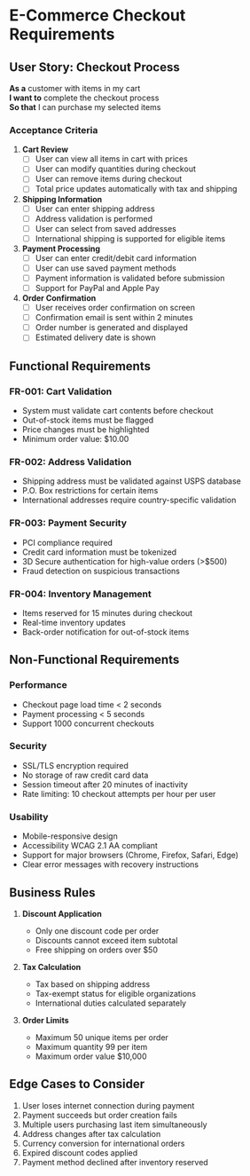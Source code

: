 # E-Commerce Checkout Requirements

## User Story: Checkout Process

**As a** customer with items in my cart  
**I want to** complete the checkout process  
**So that** I can purchase my selected items

### Acceptance Criteria

1. **Cart Review**
   - [ ] User can view all items in cart with prices
   - [ ] User can modify quantities during checkout
   - [ ] User can remove items during checkout
   - [ ] Total price updates automatically with tax and shipping

2. **Shipping Information**
   - [ ] User can enter shipping address
   - [ ] Address validation is performed
   - [ ] User can select from saved addresses
   - [ ] International shipping is supported for eligible items

3. **Payment Processing**
   - [ ] User can enter credit/debit card information
   - [ ] User can use saved payment methods
   - [ ] Payment information is validated before submission
   - [ ] Support for PayPal and Apple Pay

4. **Order Confirmation**
   - [ ] User receives order confirmation on screen
   - [ ] Confirmation email is sent within 2 minutes
   - [ ] Order number is generated and displayed
   - [ ] Estimated delivery date is shown

## Functional Requirements

### FR-001: Cart Validation
- System must validate cart contents before checkout
- Out-of-stock items must be flagged
- Price changes must be highlighted
- Minimum order value: $10.00

### FR-002: Address Validation
- Shipping address must be validated against USPS database
- P.O. Box restrictions for certain items
- International addresses require country-specific validation

### FR-003: Payment Security
- PCI compliance required
- Credit card information must be tokenized
- 3D Secure authentication for high-value orders (>$500)
- Fraud detection on suspicious transactions

### FR-004: Inventory Management
- Items reserved for 15 minutes during checkout
- Real-time inventory updates
- Back-order notification for out-of-stock items

## Non-Functional Requirements

### Performance
- Checkout page load time < 2 seconds
- Payment processing < 5 seconds
- Support 1000 concurrent checkouts

### Security
- SSL/TLS encryption required
- No storage of raw credit card data
- Session timeout after 20 minutes of inactivity
- Rate limiting: 10 checkout attempts per hour per user

### Usability
- Mobile-responsive design
- Accessibility WCAG 2.1 AA compliant
- Support for major browsers (Chrome, Firefox, Safari, Edge)
- Clear error messages with recovery instructions

## Business Rules

1. **Discount Application**
   - Only one discount code per order
   - Discounts cannot exceed item subtotal
   - Free shipping on orders over $50

2. **Tax Calculation**
   - Tax based on shipping address
   - Tax-exempt status for eligible organizations
   - International duties calculated separately

3. **Order Limits**
   - Maximum 50 unique items per order
   - Maximum quantity 99 per item
   - Maximum order value $10,000

## Edge Cases to Consider

1. User loses internet connection during payment
2. Payment succeeds but order creation fails
3. Multiple users purchasing last item simultaneously
4. Address changes after tax calculation
5. Currency conversion for international orders
6. Expired discount codes applied
7. Payment method declined after inventory reserved
